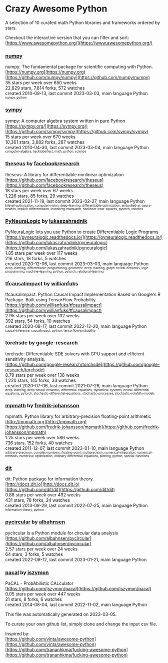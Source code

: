 # Crazy Awesome Python
A selection of 10 curated math Python libraries and frameworks ordered by stars.  

Checkout the interactive version that you can filter and sort: 
[https://www.awesomepython.org/](https://www.awesomepython.org/)  


### [numpy](https://github.com/numpy/numpy)  
numpy: The fundamental package for scientific computing with Python.  
[https://numpy.org](https://numpy.org)  
[https://github.com/numpy/numpy](https://github.com/numpy/numpy)  
35 stars per week over 650 weeks  
22,829 stars, 7,814 forks, 572 watches  
created 2010-09-13, last commit 2023-03-03, main language Python  
<sub><sup>numpy, python</sup></sub>


### [sympy](https://github.com/sympy/sympy)  
sympy: A computer algebra system written in pure Python  
[https://sympy.org/](https://sympy.org/)  
[https://github.com/sympy/sympy](https://github.com/sympy/sympy)  
15 stars per week over 670 weeks  
10,361 stars, 3,882 forks, 287 watches  
created 2010-04-30, last commit 2023-03-04, main language Python  
<sub><sup>computer-algebra, hacktoberfest, math, python, science</sup></sub>


### [theseus](https://github.com/facebookresearch/theseus) by [facebookresearch](https://github.com/facebookresearch)  
theseus: A library for differentiable nonlinear optimization  
[https://github.com/facebookresearch/theseus](https://github.com/facebookresearch/theseus)  
18 stars per week over 67 weeks  
1,226 stars, 85 forks, 29 watches  
created 2021-11-18, last commit 2023-02-27, main language Python  
<sub><sup>bilevel-optimization, computer-vision, deep-learning, differentiable-optimization, embodied-ai, gauss-newton, implicit-differentiation, levenberg-marquardt, nonlinear-least-squares, pytorch, robotics</sup></sub>


### [PyNeuraLogic](https://github.com/lukaszahradnik/pyneuralogic) by [lukaszahradnik](https://github.com/lukaszahradnik)  
PyNeuraLogic lets you use Python to create Differentiable Logic Programs  
[https://pyneuralogic.readthedocs.io/](https://pyneuralogic.readthedocs.io/)  
[https://github.com/lukaszahradnik/pyneuralogic](https://github.com/lukaszahradnik/pyneuralogic)  
1.85 stars per week over 117 weeks  
216 stars, 18 forks, 5 watches  
created 2020-12-06, last commit 2023-03-03, main language Python  
<sub><sup>deep-learning, differentiable-programming, geometric-deep-learning, graph-neural-networks, logic-programming, machine-learning, python, pytorch, relational-learning</sup></sub>


### [tfcausalimpact](https://github.com/willianfuks/tfcausalimpact) by [willianfuks](https://github.com/willianfuks)  
tfcausalimpact: Python Causal Impact Implementation Based on Google's R Package. Built using TensorFlow Probability.  
[https://github.com/willianfuks/tfcausalimpact](https://github.com/willianfuks/tfcausalimpact)  
2.95 stars per week over 132 weeks  
392 stars, 54 forks, 10 watches  
created 2020-08-17, last commit 2022-12-20, main language Python  
<sub><sup>causal-inference, causalimpact, python, tensorflow-probability</sup></sub>


### [torchsde](https://github.com/google-research/torchsde) by [google-research](https://github.com/google-research)  
torchsde: Differentiable SDE solvers with GPU support and efficient sensitivity analysis.   
[https://github.com/google-research/torchsde](https://github.com/google-research/torchsde)  
8.79 stars per week over 138 weeks  
1,220 stars, 145 forks, 33 watches  
created 2020-07-06, last commit 2021-07-26, main language Python  
<sub><sup>deep-learning, deep-neural-networks, differential-equations, dynamical-systems, neural-differential-equations, pytorch, stochastic-differential-equations, stochastic-processes, stochastic-volatility-models</sup></sub>


### [mpmath](https://github.com/fredrik-johansson/mpmath) by [fredrik-johansson](https://github.com/fredrik-johansson)  
mpmath: Python library for arbitrary-precision floating-point arithmetic  
[http://mpmath.org](http://mpmath.org)  
[https://github.com/fredrik-johansson/mpmath](https://github.com/fredrik-johansson/mpmath)  
1.25 stars per week over 586 weeks  
736 stars, 152 forks, 40 watches  
created 2011-12-07, last commit 2023-01-10, main language Python  
<sub><sup>arbitrary-precision, complex-numbers, floating-point, multiprecision, numerical-integration, numerical-methods, numerical-optimization, ordinary-differential-equations, plotting, python, special-functions</sup></sub>


### [dit](https://github.com/dit/dit)  
dit: Python package for information theory.  
[http://docs.dit.io](http://docs.dit.io)  
[https://github.com/dit/dit](https://github.com/dit/dit)  
0.88 stars per week over 492 weeks  
431 stars, 78 forks, 24 watches  
created 2013-09-29, last commit 2022-07-25, main language Python  
<sub><sup>information-theory, python</sup></sub>


### [pycircular](https://github.com/albahnsen/pycircular) by [albahnsen](https://github.com/albahnsen)  
pycircular is a Python module for circular data analysis  
[https://github.com/albahnsen/pycircular](https://github.com/albahnsen/pycircular)  
2.57 stars per week over 24 weeks  
64 stars, 3 forks, 5 watches  
created 2022-09-12, last commit 2023-01-21, main language Python  


### [pacal](https://github.com/jszymon/pacal) by [jszymon](https://github.com/jszymon)  
PaCAL - ProbAbilistic CALculator  
[https://github.com/jszymon/pacal](https://github.com/jszymon/pacal)  
0.05 stars per week over 447 weeks  
21 stars, 8 forks, 6 watches  
created 2014-08-04, last commit 2022-11-02, main language Python  


This file was automatically generated on 2023-03-05.  

To curate your own github list, simply clone and change the input csv file.  

Inspired by:  
[https://github.com/vinta/awesome-python](https://github.com/vinta/awesome-python)  
[https://github.com/trananhkma/fucking-awesome-python](https://github.com/trananhkma/fucking-awesome-python)  